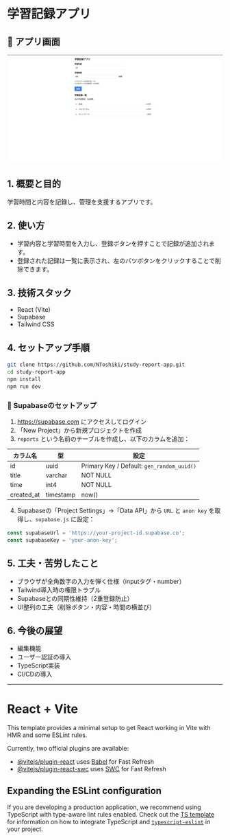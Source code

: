 # 学習記録アプリ

## 📸 アプリ画面

![アプリ画面](./home.png)

## 1. 概要と目的  
学習時間と内容を記録し、管理を支援するアプリです。

## 2. 使い方  
- 学習内容と学習時間を入力し、登録ボタンを押すことで記録が追加されます。  
- 登録された記録は一覧に表示され、左のバツボタンをクリックすることで削除できます。

## 3. 技術スタック
- React (Vite)
- Supabase
- Tailwind CSS

## 4. セットアップ手順  

```bash
git clone https://github.com/NToshiki/study-report-app.git
cd study-report-app
npm install
npm run dev
```

### 🔧 Supabaseのセットアップ

1. https://supabase.com にアクセスしてログイン
2. 「New Project」から新規プロジェクトを作成
3. `reports` という名前のテーブルを作成し、以下のカラムを追加：

| カラム名 | 型       | 設定     |
|-----------|----------|----------|
| id        | uuid     | Primary Key / Default: `gen_random_uuid()` |
| title     | varchar  | NOT NULL |
| time      | int4     | NOT NULL |
| created_at| timestamp| now()    |

4. Supabaseの「Project Settings」→「Data API」から `URL` と `anon key` を取得し、`supabase.js` に設定：

```js
const supabaseUrl = 'https://your-project-id.supabase.co';
const supabaseKey = 'your-anon-key';
```

## 5. 工夫・苦労したこと
- ブラウザが全角数字の入力を弾く仕様（inputタグ・number）
- Tailwind導入時の権限トラブル
- Supabaseとの同期性維持（2重登録防止）
- UI整列の工夫（削除ボタン・内容・時間の横並び）

## 6. 今後の展望
- 編集機能
- ユーザー認証の導入
- TypeScript実装
- CI/CDの導入

---

# React + Vite

This template provides a minimal setup to get React working in Vite with HMR and some ESLint rules.

Currently, two official plugins are available:

- [@vitejs/plugin-react](https://github.com/vitejs/vite-plugin-react/blob/main/packages/plugin-react) uses [Babel](https://babeljs.io/) for Fast Refresh
- [@vitejs/plugin-react-swc](https://github.com/vitejs/vite-plugin-react/blob/main/packages/plugin-react-swc) uses [SWC](https://swc.rs/) for Fast Refresh

## Expanding the ESLint configuration

If you are developing a production application, we recommend using TypeScript with type-aware lint rules enabled. Check out the [TS template](https://github.com/vitejs/vite/tree/main/packages/create-vite/template-react-ts) for information on how to integrate TypeScript and [`typescript-eslint`](https://typescript-eslint.io) in your project.
